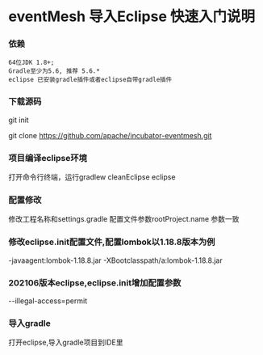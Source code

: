 # eventMesh 导入Eclipse 快速入门说明

### 依赖

```
64位JDK 1.8+;
Gradle至少为5.6, 推荐 5.6.*
eclipse 已安装gradle插件或者eclipse自带gradle插件
```

### 下载源码
git init  

git clone https://github.com/apache/incubator-eventmesh.git 

### 项目编译eclipse环境

打开命令行终端，运行gradlew cleanEclipse eclipse

### 配置修改
修改工程名称和settings.gradle 配置文件参数rootProject.name 参数一致

### 修改eclipse.init配置文件,配置lombok以1.18.8版本为例
-javaagent:lombok-1.18.8.jar
-XBootclasspath/a:lombok-1.18.8.jar

### 202106版本eclipse,eclipse.init增加配置参数
--illegal-access=permit


### 导入gradle
打开eclipse,导入gradle项目到IDE里

